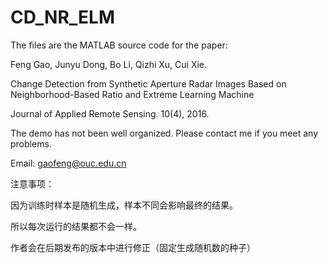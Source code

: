 # CD_NR_ELM

The files are the MATLAB source code for the paper:

Feng Gao,  Junyu Dong, Bo Li, Qizhi Xu, Cui Xie. 

Change Detection from Synthetic Aperture Radar Images Based on Neighborhood-Based Ratio and Extreme Learning Machine 

Journal of Applied Remote Sensing. 10(4), 2016.

The demo has not been well organized. Please contact me if you meet any problems.

Email: gaofeng@ouc.edu.cn

注意事项：

   因为训练时样本是随机生成，样本不同会影响最终的结果。
   
   所以每次运行的结果都不会一样。
  
   作者会在后期发布的版本中进行修正（固定生成随机数的种子）
